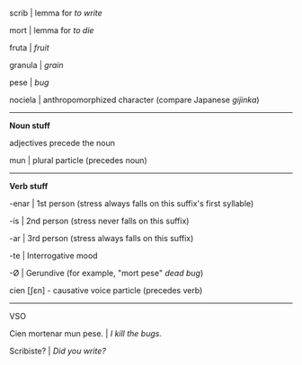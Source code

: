 scrib | lemma for _to write_

mort | lemma for _to die_

fruta | _fruit_

granula | _grain_

pese | _bug_

nociela | anthropomorphized character (compare Japanese _gijinka_)

---

**Noun stuff**

adjectives precede the noun

mun | plural particle (precedes noun)

---

**Verb stuff**

-enar | 1st person (stress always falls on this suffix's first syllable)

-is | 2nd person (stress never falls on this suffix)

-ar | 3rd person (stress always falls on this suffix)

-te | Interrogative mood

-Ø | Gerundive (for example, "mort pese" _dead bug_)

cien \[ʃɛn] - causative voice particle (precedes verb)

---

VSO

Cien mortenar mun pese. | _I kill the bugs._

Scribiste? | _Did you write?_

